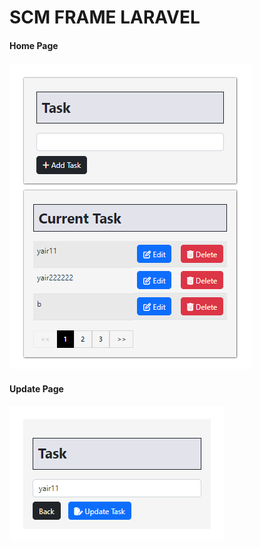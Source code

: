# SCM FRAME LARAVEL

<h4 style="margin-top:20px">Home Page <h4>

<img src="home.png">

<h4 style="margin-top:20px">Update Page<h4>

<img src="update.png">
